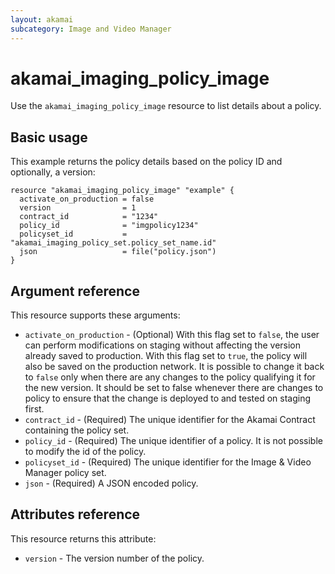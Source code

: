 ```yaml
---
layout: akamai
subcategory: Image and Video Manager
---
```


# akamai_imaging_policy_image

Use the `akamai_imaging_policy_image` resource to list details about a policy.

## Basic usage

This example returns the policy details based on the policy ID and optionally, a version:

```hcl
resource "akamai_imaging_policy_image" "example" {
  activate_on_production = false
  version                = 1
  contract_id            = "1234"
  policy_id              = "imgpolicy1234"
  policyset_id           = "akamai_imaging_policy_set.policy_set_name.id"
  json                   = file("policy.json")
}
```

## Argument reference

This resource supports these arguments:
* `activate_on_production` - (Optional) With this flag set to `false`, the user can perform modifications on staging without affecting the version already saved to production.
With this flag set to `true`, the policy will also be saved on the production network.
It is possible to change it back to `false` only when there are any changes to the policy qualifying it for the new version.
It should be set to false whenever there are changes to policy to ensure that the change is deployed to and tested on staging first.
* `contract_id` - (Required) The unique identifier for the Akamai Contract containing the policy set.
* `policy_id` - (Required) The unique identifier of a policy.
It is not possible to modify the id of the policy.
* `policyset_id` - (Required) The unique identifier for the Image & Video Manager policy set.
* `json` - (Required) A JSON encoded policy.


## Attributes reference

This resource returns this attribute:

* `version` - The version number of the policy.
